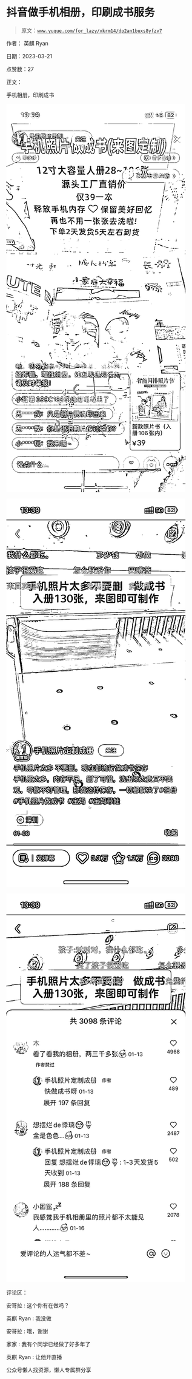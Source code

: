 # 抖音做手机相册，印刷成书服务

> 原文：[`www.yuque.com/for_lazy/xkrm14/dp2an1buxs8yfzv7`](https://www.yuque.com/for_lazy/xkrm14/dp2an1buxs8yfzv7)



作者： 英麒 Ryan



日期：2023-03-21



点赞数：27



正文：



手机相册，印刷成书



![](img/1a61f37c39a7d1545c345abbc154835d.png)  

![](img/b551194dd49e754d9c94f2818c8e303c.png)  

![](img/c7d099f273efb4eba9e40ae3cce12dbf.png)  

评论区：



安哥拉 : 这个你有在做吗？



英麒 Ryan : 我没做



安哥拉 : 哦，谢谢



家家 : 我有个同学已经做了好多年了



英麒 Ryan : 让他开直播



公众号懒人找资源，懒人专属群分享

</ne-p></ne-p></ne-p>